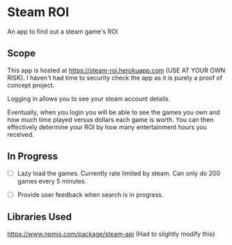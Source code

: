 # Steam ROI
An app to find out a steam game's ROI

## Scope

This app is hosted at https://steam-roi.herokuapp.com (USE AT YOUR OWN RISK). I haven't had time to security check the app as it is purely a proof of concept project.

Logging in allows you to see your steam account details.

Eventually, when you login you will be able to see the games you own and how much time played versus dollars each game is worth. You can then effectively determine your ROI by how many entertainment hours you received.

## In Progress

- [ ] Lazy load the games. Currently rate limited by steam. Can only do 200 games every 5 minutes.

- [ ] Provide user feedback when search is in progress.

## Libraries Used

https://www.npmjs.com/package/steam-api (Had to slightly modify this)